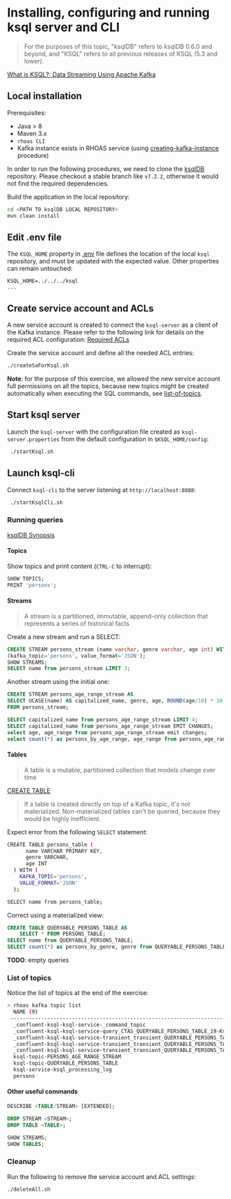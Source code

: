 # Installing, configuring and running ksql server and CLI 
>
> For the purposes of this topic, "ksqlDB" refers to ksqlDB 0.6.0 and beyond, and "KSQL" refers to all previous releases of KSQL (5.3 and lower).
>

[What is KSQL?: Data Streaming Using Apache Kafka](https://hevodata.com/learn/ksql/)

## Local installation
Prerequisites:
* Java > 8
* Maven 3.x
* `rhoas CLI`
* Kafka instance exists in RHOAS service (using [creating-kafka-instance](../README.md#creating-kafka-instance) procedure)

In order to run the following procedures, we need to clone the [ksqlDB](https://github.com/confluentinc/ksql) repository.
Please checkout a stable branch like `v7.2.2`, otherwise it would not find the required dependencies.

Build the application in the local repository:
```bash
cd <PATH TO ksqlDB LOCAL REPOSITORY>
mvn clean install
```

## Edit .env file
The `KSQL_HOME` property in [.env](./.env) file defines the location of the local `ksql` repository, and must be updated
with the expected value. Other properties can remain untouched:
```properties
KSQL_HOME=../../../ksql
...
```

## Create service account and ACLs
A new service account is created to connect the `ksql-server` as a client of the Kafka instance. Please refer to the 
following link for details on the required ACL configuration: 
[Required ACLs](https://github.com/confluentinc/ksql/blob/master/docs/operate-and-deploy/installation/server-config/security.md#required-acls)

Create the service account and define all the needed ACL entries:
```bash
./createSaForKsql.sh
```

**Note**: for the purpose of this exercise, we allowed the new service account full permissions on all the topics, because 
new topics might be created automatically when executing the SQL commands, see [list-of-topics](#list-of-topics). 

## Start ksql server
Launch the `ksql-server` with the configuration file created as `ksql-server.properties` from the default configuration
in `$KSQL_HOME/config`:
```bash
 ./startKsql.sh
 ```

## Launch ksql-cli
Connect `ksql-cli` to the server listening at `http://localhost:8088`:
```bash
 ./startKsqlCli.sh
 ```

### Running queries
[ksqlDB Synopsis](https://docs.ksqldb.io/en/latest/concepts/)
#### Topics
Show topics and print content (`CTRL-C` to interrupt):
```sql
SHOW TOPICS;
PRINT 'persons';
```
#### Streams
>
> A stream is a partitioned, immutable, append-only collection that represents a series of historical facts
> 

Create a new stream and run a SELECT:
```sql
CREATE STREAM persons_stream (name varchar, genre varchar, age int) WITH
(kafka_topic='persons', value_format='JSON');
SHOW STREAMS;
SELECT name from persons_stream LIMIT 3;
```
Another stream using the initial one:
```sql
CREATE STREAM persons_age_range_stream AS
SELECT UCASE(name) AS capitalized_name, genre, age, ROUND(age/10) * 10 as age_range 
FROM persons_stream;

SELECT capitalized_name from persons_age_range_stream LIMIT 4;
SELECT capitalized_name from persons_age_range_stream EMIT CHANGES;
select age, age_range from persons_age_range_stream emit changes;
select count(*) as persons_by_age_range, age_range from persons_age_range_stream group by age_range emit changes;
```

#### Tables
>
> A table is a mutable, partitioned collection that models change over time
> 

[CREATE TABLE](https://docs.ksqldb.io/en/latest/developer-guide/ksqldb-reference/create-table/)
>
> If a table is created directly on top of a Kafka topic, it's not materialized.
> Non-materialized tables can't be queried, because they would be highly inefficient.
>
Expect error from the following `SELECT` statement:
```bash
CREATE TABLE persons_table (
      name VARCHAR PRIMARY KEY, 
      genre VARCHAR, 
      age INT
  ) WITH (
    KAFKA_TOPIC='persons', 
    VALUE_FORMAT='JSON'
  );

SELECT name from persons_table;
```

Correct using a materialized view:
```sql
CREATE TABLE QUERYABLE_PERSONS_TABLE AS
    SELECT * FROM PERSONS_TABLE;
SELECT name from QUERYABLE_PERSONS_TABLE;
SELECT count(*) as persons_by_genre, genre from QUERYABLE_PERSONS_TABLE GROUP BY genre  EMIT CHANGES;
```
**TODO**: empty queries

### List of topics
Notice the list of topics at the end of the exercise:
```bash
> rhoas kafka topic list
  NAME (9)                                                                                                                                               PARTITIONS   RETENTION TIME (MS)   RETENTION SIZE (BYTES)  
 ------------------------------------------------------------------------------------------------------------------------------------------------------ ------------ --------------------- ------------------------ 
  _confluent-ksql-ksql-service-_command_topic                                                                                                                     1   -1 (Unlimited)        -1 (Unlimited)          
  _confluent-ksql-ksql-service-query_CTAS_QUERYABLE_PERSONS_TABLE_19-KsqlTopic-Reduce-changelog                                                                   1   604800000             -1 (Unlimited)          
  _confluent-ksql-ksql-service-transient_transient_QUERYABLE_PERSONS_TABLE_4817192022386807105_1667578355474-Aggregate-Aggregate-Materialize-changelog            1   604800000             -1 (Unlimited)          
  _confluent-ksql-ksql-service-transient_transient_QUERYABLE_PERSONS_TABLE_4817192022386807105_1667578355474-Aggregate-GroupBy-repartition                        1   -1 (Unlimited)        -1 (Unlimited)          
  _confluent-ksql-ksql-service-transient_transient_QUERYABLE_PERSONS_TABLE_4817192022386807105_1667578355474-KsqlTopic-Reduce-changelog                           1   604800000             -1 (Unlimited)          
  ksql-topic-PERSONS_AGE_RANGE_STREAM                                                                                                                                   1   604800000             -1 (Unlimited)          
  ksql-topic-QUERYABLE_PERSONS_TABLE                                                                                                                                    1   604800000             -1 (Unlimited)          
  ksql-service-ksql_processing_log                                                                                                                                1   604800000             -1 (Unlimited)          
  persons                                                                                                                                                         1   604800000             -1 (Unlimited)          
```

#### Other useful commands
```sql
DESCRIBE <TABLE/STREAM> [EXTENDED];

DROP STREAM <STREAM>;
DROP TABLE <TABLE>;

SHOW STREAMS;
SHOW TABLES;
```

### Cleanup
Run the following to remove the service account and ACL settings:
```bash
./deleteAll.sh
```